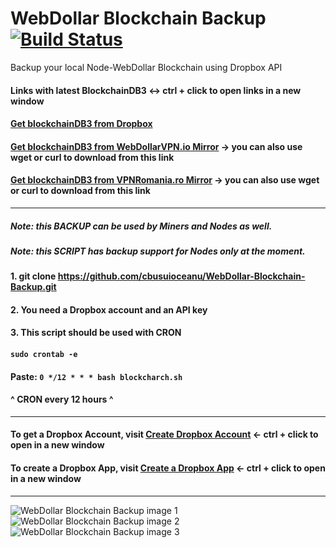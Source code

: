 # WebDollar Blockchain Backup [![Build Status](https://travis-ci.org/cbusuioceanu/WebDollar-Blockchain-Backup.svg?branch=master)](https://travis-ci.org/cbusuioceanu/WebDollar-Blockchain-Backup)
Backup your local Node-WebDollar Blockchain using Dropbox API

#### Links with latest BlockchainDB3 <-> ctrl + click to open links in a new window
#### <a href="https://www.dropbox.com/s/la2g6stmrw7ceqb/blockchainDB3.tar.gz?dl=0">Get blockchainDB3 from Dropbox</a>
#### <a href="https://webdftp.webdollarvpn.io/ftp/blockchainDB3.tar.gz">Get blockchainDB3 from WebDollarVPN.io Mirror</a> -> you can also use wget or curl to download from this link
#### <a href="https://webdftp.vpnromania.ro/ftp/blockchainDB3.tar.gz">Get blockchainDB3 from VPNRomania.ro Mirror</a> -> you can also use wget or curl to download from this link
----
##### Note: this BACKUP can be used by Miners and Nodes as well.
##### Note: this SCRIPT has backup support for Nodes only at the moment.

#### 1. git clone https://github.com/cbusuioceanu/WebDollar-Blockchain-Backup.git
#### 2. You need a Dropbox account and an API key
#### 3. This script should be used with CRON
#### ```sudo crontab -e```
#### Paste: ```0 */12 * * * bash blockcharch.sh```
#### ^ CRON every 12 hours ^
----
#### To get a Dropbox Account, visit <a href="https://www.dropbox.com/" target="_blank">Create Dropbox Account</a> <- ctrl + click to open in a new window
#### To create a Dropbox App, visit <a href="https://www.dropbox.com/developers" target="_blank">Create a Dropbox App</a> <- ctrl + click to open in a new window
----
<img src="https://www.vpnromania.ro/webd/webdollar-blockchain-backup-img1.jpg" alt="WebDollar Blockchain Backup image 1"/>
<img src="https://www.vpnromania.ro/webd/webdollar-blockchain-backup-img2.jpg" alt="WebDollar Blockchain Backup image 2"/>
<img src="https://www.vpnromania.ro/webd/webdollar-blockchain-backup-img3.jpg" alt="WebDollar Blockchain Backup image 3"/>
